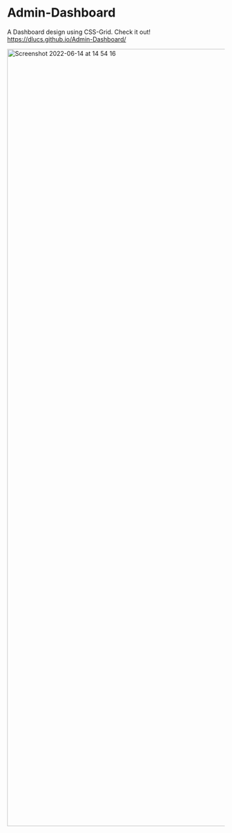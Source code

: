 # Admin-Dashboard
A Dashboard design using CSS-Grid.
Check it out! https://dlucs.github.io/Admin-Dashboard/

<img width="1799" alt="Screenshot 2022-06-14 at 14 54 16" src="https://user-images.githubusercontent.com/99974795/173581926-9b6e56c3-b874-44e2-bc15-2c2a570ef144.png">

